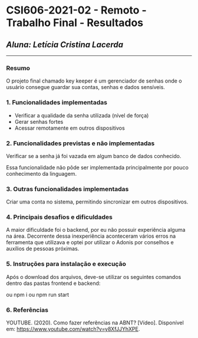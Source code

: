 # **CSI606-2021-02 - Remoto - Trabalho Final - Resultados**

## *Aluna: Letícia Cristina Lacerda*

--------------

<!-- Este documento tem como objetivo apresentar o projeto desenvolvido, considerando o que foi definido na proposta e o produto final. -->

### Resumo

O projeto final chamado key keeper é um gerenciador de senhas onde o usuário consegue guardar sua contas, senhas e dados sensíveis.

### 1. Funcionalidades implementadas
- Verificar a qualidade da senha utilizada (nível de força) 
- Gerar senhas fortes
- Acessar remotamente em outros dispositivos
  
### 2. Funcionalidades previstas e não implementadas
Verificar se a senha já foi vazada em algum banco de dados conhecido.

Essa funcionalidade não pôde ser implementada principalmente por pouco conhecimento da linguagem.

### 3. Outras funcionalidades implementadas
Criar uma conta no sistema, permitindo sincronizar em outros dispositivos.

### 4. Principais desafios e dificuldades
A maior dificuldade foi o backend, por eu não possuir experiência alguma na área.
Decorrente dessa inexperiência aconteceram vários erros na ferramenta que utilizava e optei por utilizar o Adonis por conselhos e auxílios de pessoas próximas.

### 5. Instruções para instalação e execução
Após o download dos arquivos, deve-se utilizar os seguintes comandos dentro das pastas frontend e backend:

ou npm i
ou npm run start

### 6. Referências
YOUTUBE. (2020). Como fazer referências na ABNT? [Vídeo]. Disponível em: https://www.youtube.com/watch?v=y8XfJJYhXPE.
